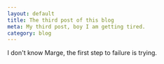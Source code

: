 ```yaml
---
layout: default
title: The third post of this blog
meta: My third post, boy I am getting tired.
category: blog
---
```


I don't know Marge, the first step to failure is trying.